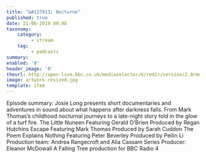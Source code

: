 ```yaml
---
title: "&#127911; Nocturne"
published: true
date: 21-06-2019 09:48
taxonomy:
    category:
         - stream
    tag:
         - podcasts
summary:
enabled: '0'
header_image: '0'
theurl: http://open.live.bbc.co.uk/mediaselector/6/redir/version/2.0/mediaset/audio-nondrm-download/proto/http/vpid/p07cqnvf.mp3
image: artwork-resized.jpg
template: item
---
```

 
Episode summary: Josie Long presents short documentaries and adventures in sound about what happens after darkness falls. From Mark Thomas’s childhood nocturnal journeys to a late-night story told in the glow of a turf fire. The Little Nuneen Featuring Gerald O’Brien Produced by Regan Hutchins Escape Featuring Mark Thomas Produced by Sarah Cuddon The Poem Explains Nothing Featuring Peter Beverley Produced by Peilin Li Production team: Andrea Rangecroft and Alia Cassam Series Producer: Eleanor McDowall A Falling Tree production for BBC Radio 4
